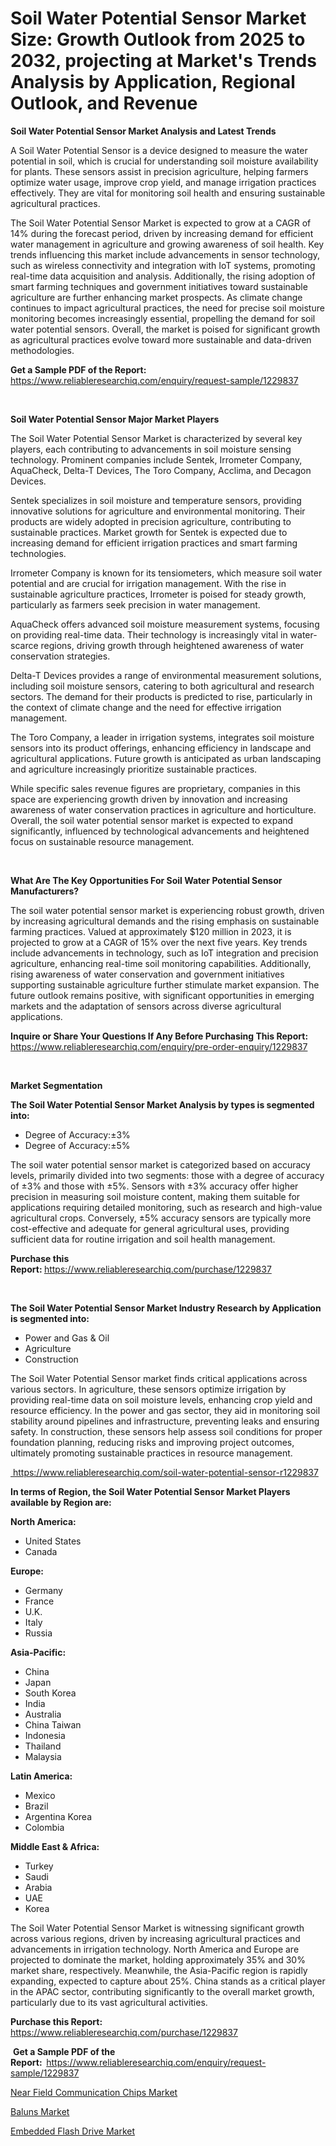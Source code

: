 <p><h1>Soil Water Potential Sensor Market Size: Growth Outlook from 2025 to 2032, projecting at Market's Trends Analysis by Application, Regional Outlook, and Revenue</h1></p><p><strong>Soil Water Potential Sensor Market Analysis and Latest Trends</strong></p>
<p><p>A Soil Water Potential Sensor is a device designed to measure the water potential in soil, which is crucial for understanding soil moisture availability for plants. These sensors assist in precision agriculture, helping farmers optimize water usage, improve crop yield, and manage irrigation practices effectively. They are vital for monitoring soil health and ensuring sustainable agricultural practices.</p><p>The Soil Water Potential Sensor Market is expected to grow at a CAGR of 14% during the forecast period, driven by increasing demand for efficient water management in agriculture and growing awareness of soil health. Key trends influencing this market include advancements in sensor technology, such as wireless connectivity and integration with IoT systems, promoting real-time data acquisition and analysis. Additionally, the rising adoption of smart farming techniques and government initiatives toward sustainable agriculture are further enhancing market prospects. As climate change continues to impact agricultural practices, the need for precise soil moisture monitoring becomes increasingly essential, propelling the demand for soil water potential sensors. Overall, the market is poised for significant growth as agricultural practices evolve toward more sustainable and data-driven methodologies.</p></p>
<p><strong>Get a Sample PDF of the Report:&nbsp;</strong> <a href="https://www.reliableresearchiq.com/enquiry/request-sample/1229837?utm_campaign=1144&utm_medium=2&utm_source=Github&utm_content=ia&utm_term=10022025&utm_id=soil-water-potential-sensor">https://www.reliableresearchiq.com/enquiry/request-sample/1229837</a></p>
<p>&nbsp;</p>
<p><strong>Soil Water Potential Sensor Major Market Players</strong></p>
<p><p>The Soil Water Potential Sensor Market is characterized by several key players, each contributing to advancements in soil moisture sensing technology. Prominent companies include Sentek, Irrometer Company, AquaCheck, Delta-T Devices, The Toro Company, Acclima, and Decagon Devices.</p><p>Sentek specializes in soil moisture and temperature sensors, providing innovative solutions for agriculture and environmental monitoring. Their products are widely adopted in precision agriculture, contributing to sustainable practices. Market growth for Sentek is expected due to increasing demand for efficient irrigation practices and smart farming technologies.</p><p>Irrometer Company is known for its tensiometers, which measure soil water potential and are crucial for irrigation management. With the rise in sustainable agriculture practices, Irrometer is poised for steady growth, particularly as farmers seek precision in water management.</p><p>AquaCheck offers advanced soil moisture measurement systems, focusing on providing real-time data. Their technology is increasingly vital in water-scarce regions, driving growth through heightened awareness of water conservation strategies.</p><p>Delta-T Devices provides a range of environmental measurement solutions, including soil moisture sensors, catering to both agricultural and research sectors. The demand for their products is predicted to rise, particularly in the context of climate change and the need for effective irrigation management.</p><p>The Toro Company, a leader in irrigation systems, integrates soil moisture sensors into its product offerings, enhancing efficiency in landscape and agricultural applications. Future growth is anticipated as urban landscaping and agriculture increasingly prioritize sustainable practices.</p><p>While specific sales revenue figures are proprietary, companies in this space are experiencing growth driven by innovation and increasing awareness of water conservation practices in agriculture and horticulture. Overall, the soil water potential sensor market is expected to expand significantly, influenced by technological advancements and heightened focus on sustainable resource management.</p></p>
<p>&nbsp;</p>
<p><strong>What Are The Key Opportunities For Soil Water Potential Sensor Manufacturers?</strong></p>
<p><p>The soil water potential sensor market is experiencing robust growth, driven by increasing agricultural demands and the rising emphasis on sustainable farming practices. Valued at approximately $120 million in 2023, it is projected to grow at a CAGR of 15% over the next five years. Key trends include advancements in technology, such as IoT integration and precision agriculture, enhancing real-time soil monitoring capabilities. Additionally, rising awareness of water conservation and government initiatives supporting sustainable agriculture further stimulate market expansion. The future outlook remains positive, with significant opportunities in emerging markets and the adaptation of sensors across diverse agricultural applications.</p></p>
<p><strong>Inquire or Share Your Questions If Any Before Purchasing This Report:</strong> <a href="https://www.reliableresearchiq.com/enquiry/pre-order-enquiry/1229837?utm_campaign=1144&utm_medium=2&utm_source=Github&utm_content=ia&utm_term=10022025&utm_id=soil-water-potential-sensor">https://www.reliableresearchiq.com/enquiry/pre-order-enquiry/1229837</a></p>
<p>&nbsp;</p>
<p><strong>Market Segmentation</strong></p>
<p><strong>The Soil Water Potential Sensor Market Analysis by types is segmented into:</strong></p>
<p><ul><li>Degree of Accuracy:±3%</li><li>Degree of Accuracy:±5%</li></ul></p>
<p><p>The soil water potential sensor market is categorized based on accuracy levels, primarily divided into two segments: those with a degree of accuracy of ±3% and those with ±5%. Sensors with ±3% accuracy offer higher precision in measuring soil moisture content, making them suitable for applications requiring detailed monitoring, such as research and high-value agricultural crops. Conversely, ±5% accuracy sensors are typically more cost-effective and adequate for general agricultural uses, providing sufficient data for routine irrigation and soil health management.</p></p>
<p><strong>Purchase this Report:&nbsp;</strong><a href="https://www.reliableresearchiq.com/purchase/1229837?utm_campaign=1144&utm_medium=2&utm_source=Github&utm_content=ia&utm_term=10022025&utm_id=soil-water-potential-sensor">https://www.reliableresearchiq.com/purchase/1229837</a></p>
<p>&nbsp;</p>
<p><strong>The Soil Water Potential Sensor Market Industry Research by Application is segmented into:</strong></p>
<p><ul><li>Power and Gas & Oil</li><li>Agriculture</li><li>Construction</li></ul></p>
<p><p>The Soil Water Potential Sensor market finds critical applications across various sectors. In agriculture, these sensors optimize irrigation by providing real-time data on soil moisture levels, enhancing crop yield and resource efficiency. In the power and gas sector, they aid in monitoring soil stability around pipelines and infrastructure, preventing leaks and ensuring safety. In construction, these sensors help assess soil conditions for proper foundation planning, reducing risks and improving project outcomes, ultimately promoting sustainable practices in resource management.</p></p>
<p><a href="https://www.reliableresearchiq.com/soil-water-potential-sensor-r1229837?utm_campaign=1144&utm_medium=2&utm_source=Github&utm_content=ia&utm_term=10022025&utm_id=soil-water-potential-sensor">&nbsp;https://www.reliableresearchiq.com/soil-water-potential-sensor-r1229837</a></p>
<p><strong>In terms of Region, the Soil Water Potential Sensor Market Players available by Region are:</strong></p>
<p>
    <p> <strong> North America: </strong>
        <ul>
            <li>United States</li>
            <li>Canada</li>
        </ul>
        </p> 
    <p> <strong> Europe: </strong>
        <ul>
            <li>Germany</li>
            <li>France</li>
            <li>U.K.</li>
            <li>Italy</li>
            <li>Russia</li>
        </ul>
        </p> 
    <p> <strong> Asia-Pacific: </strong>
        <ul>
            <li>China</li>
            <li>Japan</li>
            <li>South Korea</li>
            <li>India</li>
            <li>Australia</li>
            <li>China Taiwan</li>
            <li>Indonesia</li>
            <li>Thailand</li>
            <li>Malaysia</li>
        </ul>
        </p> 
    <p> <strong> Latin America: </strong>
        <ul>
            <li>Mexico</li>
            <li>Brazil</li>
            <li>Argentina Korea</li>
            <li>Colombia</li>
        </ul>
        </p> 
    <p> <strong> Middle East & Africa: </strong>
        <ul>
            <li>Turkey</li>
            <li>Saudi</li>
            <li>Arabia</li>
            <li>UAE</li>
            <li>Korea</li>
        </ul>
    </p>
    </p>
<p><p>The Soil Water Potential Sensor Market is witnessing significant growth across various regions, driven by increasing agricultural practices and advancements in irrigation technology. North America and Europe are projected to dominate the market, holding approximately 35% and 30% market share, respectively. Meanwhile, the Asia-Pacific region is rapidly expanding, expected to capture about 25%. China stands as a critical player in the APAC sector, contributing significantly to the overall market growth, particularly due to its vast agricultural activities.</p></p>
<p><strong>Purchase this Report: </strong><a href="https://www.reliableresearchiq.com/purchase/1229837?utm_campaign=1144&utm_medium=2&utm_source=Github&utm_content=ia&utm_term=10022025&utm_id=soil-water-potential-sensor">https://www.reliableresearchiq.com/purchase/1229837</a></p>
<p>&nbsp;<strong>Get a Sample PDF of the Report:&nbsp;&nbsp;</strong><a href="https://www.reliableresearchiq.com/enquiry/request-sample/1229837?utm_campaign=1144&utm_medium=2&utm_source=Github&utm_content=ia&utm_term=10022025&utm_id=soil-water-potential-sensor">https://www.reliableresearchiq.com/enquiry/request-sample/1229837</a></p>
<p><strong></strong></p>
<p><p><a href="https://github.com/lobatjoeit/Market-Research-Report-List-1/blob/main/near-field-communication-chips-market.md?utm_campaign=1144&utm_medium=2&utm_source=Github&utm_content=ia&utm_term=10022025&utm_id=soil-water-potential-sensor">Near Field Communication Chips Market</a></p><p><a href="https://github.com/aoiniyaloz/Market-Research-Report-List-1/blob/main/baluns-market.md?utm_campaign=1144&utm_medium=2&utm_source=Github&utm_content=ia&utm_term=10022025&utm_id=soil-water-potential-sensor">Baluns Market</a></p><p><a href="https://github.com/cheremisaev/Market-Research-Report-List-1/blob/main/embedded-flash-drive-market.md?utm_campaign=1144&utm_medium=2&utm_source=Github&utm_content=ia&utm_term=10022025&utm_id=soil-water-potential-sensor">Embedded Flash Drive Market</a></p></p>